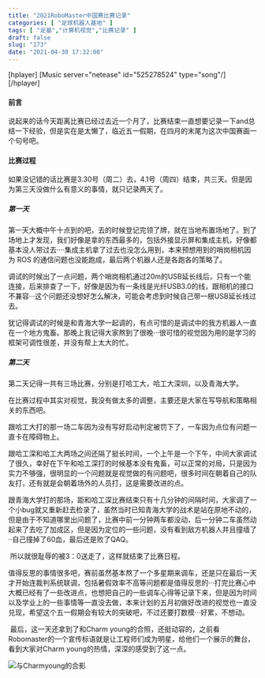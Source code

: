```yaml
---
title: "2021RoboMaster中国赛比赛记录"
categories: [ "足球机器人基地" ]
tags: [ "足基","计算机视觉","比赛记录" ]
draft: false
slug: "173"
date: "2021-04-30 17:32:00"
---
```


[hplayer]
[Music server="netease" id="525278524" type="song"/]
[/hplayer]

#### 前言

​	说起来的话今天距离比赛已经过去近一个月了，比赛结束一直想要记录一下and总结一下经验，但是实在是太懒了，临近五一假期，在四月的末尾为这次中国赛画一个句号吧。

#### 比赛过程

​	如果没记错的话比赛是3.30号（周二）去，4.1号（周四）结束，共三天。但是因为第三天没做什么有意义的事情，就只记录两天了。

##### 第一天
​	第一天大概中午十点到的吧，去的时候登记完领了牌，就在当地布置场地了。到了场地上才发现，我们好像是拿的东西最多的，包括外接显示屏和集成主机，好像都基本没人带过去····集成主机拿了过去也没怎么用到，本来预想用到的哨岗相机因为 ROS 的通信问题也没能跑成，最后两个机器人还是各跑各的策略了。

​	调试的时候出了一点问题，两个哨岗相机通过20m的USB延长线后，只有一个能连接，后来排查了一下，好像是因为有一条线是光纤USB3.0的线，跟相机的接口不兼容···这个问题还没想好怎么解决，可能会考虑到时候自己带一根USB延长线过去。

​	犹记得调试的时候是和青海大学一起调的，有点可惜的是调试中的我方机器人一直在一个地方鬼畜。那晚上我记得大家熬到了很晚···很可惜的视觉因为用的是学习的框架可调性很差，并没有帮上太大的忙。

##### 第二天

​	第二天记得一共有三场比赛，分别是打哈工大，哈工大深圳，以及青海大学。

​	在比赛过程中其实对视觉，我没有做太多的调整，主要还是大家在写导航和策略相关的东西吧。

​	跟哈工大打的那一场二车因为没有写好启动判定被罚下了，一车因为点位有问题一直卡在障碍物上。

​	跟哈工深和哈工大两场之间还隔了挺长时间，一个上午是一个下午，中间大家调试了很久，幸好在下午和哈工深打的时候基本没有鬼畜，可以正常的对局，只是因为实力不够强，很明显的一个问题就是视觉做的有问题吧，很多时间在朝着自己的队友打，还有就是会朝着场外的人员打，这是需要改进的点。

​	跟青海大学打的那场，距和哈工深比赛结束只有十几分钟的间隔时间，大家调了一个小bug就又重新赶去检录了，虽然当时已知青海大学的战术是站在原地不动的，但是由于不知道哪里出问题了，比赛中前一分钟两车都没动，后一分钟二车虽然动起来了去吃了加成区，但是因为定位的一些问题，没有看到敌方机器人并且撞墙了··自己撞掉了60血，最后还是败了QAQ。

​	所以就很耻辱的被3：0送走了，这样就结束了比赛日程。

​	值得反思的事情很多吧，赛前虽然基本熬了一个多星期来调车，还是只在最后一天才开始连裁判系统联调，包括暑假效率不高等问题都是值得反思的···打完比赛心中大概已经有了一些改进点，也想把自己的一些调车心得等记录下来，但是因为时间以及学业上的一些事情等一直没去做，本来计划的五月初做好改进的视觉也一直没兑现，希望这个五一假期会有较大的突破吧，不过还要打数模···好累，不想动。

​	最后，这一天还拿到了和Charm young的合照，还挺动容的，之前看Robomaster的一个宣传标语就是让工程师们成为明星，给他们一个展示的舞台，看到大家对Charm young的热情，深深的感受到了这一点。

![与Charmyoung的合影][2]

 
  [2]: https://blog.zzsqwq.cn/usr/uploads/2021/04/2816211838.jpg